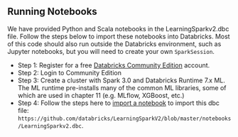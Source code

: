 ## Running Notebooks

We have provided Python and Scala notebooks in the LearningSparkv2.dbc file. Follow the steps below to import these notebooks into Databricks. Most of this code should also run outside the Databricks environment, such as Jupyter notebooks, but you will need to create your own `SparkSession`. 

* Step 1: Register for a free [Databricks Community Edition](https://www.databricks.com/try-databricks) account.
* Step 2: Login to Community Edition
* Step 3: Create a cluster with Spark 3.0 and Databricks Runtime 7.x ML. The ML runtime pre-installs many of the common ML libraries, some of which are used in chapter 11 (e.g. MLflow, XGBoost, etc.)
* Step 4: Follow the steps here to [import a notebook](https://docs.databricks.com/notebooks/notebooks-manage.html#import-a-notebook) to import this dbc file: `https://github.com/databricks/LearningSparkV2/blob/master/notebooks/LearningSparkv2.dbc`.
